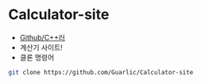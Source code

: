 # Calculator-site
- [Github/C++러](https://github.com/Guarlic)
- 계산기 사이트!
- 클론 명령어
```zsh
git clone https://github.com/Guarlic/Calculator-site

